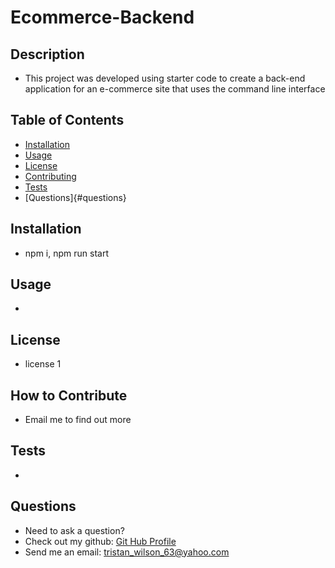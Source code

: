 # Ecommerce-Backend

  
  ## Description
  
  - This project was developed using starter code to create a back-end application for an e-commerce site that uses the command line interface
  
  ## Table of Contents
  
  - [Installation](#installation)
  - [Usage](#usage)
  - [License](#license)
  - [Contributing](#contributing)
  - [Tests](#tests)
  - [Questions]{#questions}
  ## Installation
  
  - npm i, npm run start
  
  ## Usage
  
  - 
  
  ## License
  
  - license 1
  
  ## How to Contribute
  
  - Email me to find out more
  
  ## Tests
  
  - 
  ## Questions
  - Need to ask a question? 
  - Check out my github: [Git Hub Profile](https://github.com/TristanW63)
  - Send me an email: tristan_wilson_63@yahoo.com
